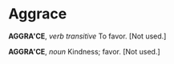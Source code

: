 # Aggrace

**AGGRA'CE**, _verb transitive_ To favor. \[Not used.\]

**AGGRA'CE**, _noun_ Kindness; favor. \[Not used.\]